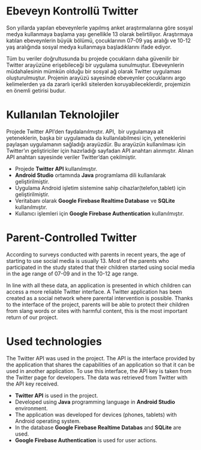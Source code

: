 # Ebeveyn Kontrollü Twitter

Son yıllarda yapılan ebeveynlerle yapılmış anket araştırmalarına göre sosyal medya kullanmaya başlama yaşı genellikle 13 olarak belirtiliyor. 
Araştırmaya katılan ebeveynlerin büyük bölümü, çocuklarının 07-09 yaş aralığı ve 10-12 yaş aralığında sosyal medya kullanmaya başladıklarını ifade ediyor.

Tüm bu veriler doğrultusunda bu projede çocukların daha güvenilir bir Twitter arayüzüne erişebileceği bir uygulama sunulmuştur.
Ebeveynlerin müdahalesinin mümkün olduğu bir sosyal ağ olarak Twitter uygulaması oluşturulmuştur.
Projenin arayüzü sayesinde ebeveynler çocuklarını argo kelimelerden ya da zararlı içerikli sitelerden koruyabileceklerdir, projemizin en önemli getirisi budur.

# Kullanılan Teknolojiler
Projede Twitter API’den faydalanılmıştır. API,  bir uygulamaya ait yeteneklerin, başka bir uygulamada da kullanılabilmesi için, yeteneklerini paylaşan uygulamanın sağladığı arayüzdür. Bu arayüzün kullanılması için Twitter’ın geliştiriciler için hazırladığı sayfadan API anahtarı alınmıştır. Alınan API anahtarı sayesinde veriler Twitter’dan çekilmiştir.

- Projede **Twitter API** kullanılmıştır.
- **Android Studio** ortamında **Java** programlama dili kullanılarak geliştirilmiştir. 
- Uygulama Android işletim sistemine sahip cihazlar(telefon,tablet) için geliştirilmiştir.
- Veritabanı olarak **Google Firebase Realtime Database** ve **SQLite** kullanılmıştır.
- Kullanıcı işlemleri için **Google Firebase Authentication** kullanılmıştır.

# Parent-Controlled Twitter

According to surveys conducted with parents in recent years, the age of starting to use social media is usually 13.
Most of the parents who participated in the study stated that their children started using social media in the age range of 07-09 and in the 10-12 age range.

In line with all these data, an application is presented in which children can access a more reliable Twitter interface.
A Twitter application has been created as a social network where parental intervention is possible.
Thanks to the interface of the project, parents will be able to protect their children from slang words or sites with harmful content, this is the most important return of our project.

# Used technologies
The Twitter API was used in the project. The API is the interface provided by the application that shares the capabilities of an application so that it can be used in another application. To use this interface, the API key is taken from the Twitter page for developers. The data was retrieved from Twitter with the API key received.

- **Twitter API** is used in the project.
- Developed using **Java** programming language in **Android Studio** environment.
- The application was developed for devices (phones, tablets) with Android operating system.
- In the database **Google Firebase Realtime Databas** and **SQLite** are used.
- **Google Firebase Authentication** is used for user actions.
